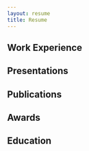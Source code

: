 ```yaml
---
layout: resume
title: Resume
---
```


## Work Experience

## Presentations

## Publications

## Awards

## Education
